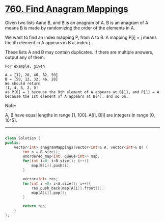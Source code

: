 # [760. Find Anagram Mappings](https://leetcode.com/problems/find-anagram-mappings/description/)
Given two lists Aand B, and B is an anagram of A. B is an anagram of A means B is made by randomizing the order of the elements in A.

We want to find an index mapping P, from A to B. A mapping P[i] = j means the ith element in A appears in B at index j.

These lists A and B may contain duplicates. If there are multiple answers, output any of them.

```
For example, given

A = [12, 28, 46, 32, 50]
B = [50, 12, 32, 46, 28]
We should return
[1, 4, 3, 2, 0]
as P[0] = 1 because the 0th element of A appears at B[1], and P[1] = 4 because the 1st element of A appears at B[4], and so on.

```
Note:

A, B have equal lengths in range [1, 100].
A[i], B[i] are integers in range [0, 10^5].

---

```c++

class Solution {
public:
    vector<int> anagramMappings(vector<int>& A, vector<int>& B) {
        int n = B.size();
        unordered_map<int, queue<int>> map;
        for(int i=0; i<B.size(); i++){
            map[B[i]].push(i);
        }

        vector<int> res;
        for(int i =0; i<A.size(); i++){
        	res.push_back(map[A[i]].front());
        	map[A[i]].pop();
        }

        return res;
    }
};
```

